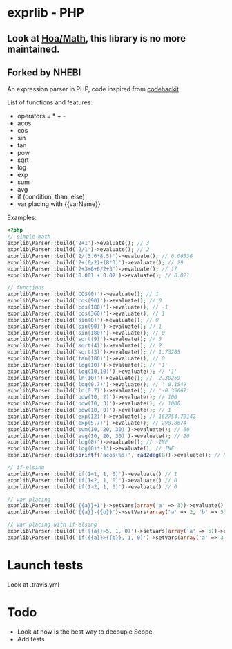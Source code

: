exprlib - PHP
=============

## Look at [Hoa/Math](https://github.com/hoaproject/Math), this library is no more maintained.
## Forked by NHEBI

An expression parser in PHP, code inspired from [codehackit](http://codehackit.blogspot.fr/2011/08/expression-parser-in-php.html)

List of functions and features:

- operators = * + -
- acos
- cos
- sin
- tan
- pow
- sqrt
- log
- exp
- sum
- avg
- if (condition, than, else)
- var placing with {{varName}}

Examples:

```php
<?php
// simple math
exprlib\Parser::build('2+1')->evaluate(); // 3
exprlib\Parser::build('2/1')->evaluate(); // 2
exprlib\Parser::build('2/(3.6*8.5)')->evaluate(); // 0.06536
exprlib\Parser::build('2+(6/2)+(8*3)')->evaluate(); // 29
exprlib\Parser::build('2+3+6+6/2+3')->evaluate(); // 17
exprlib\Parser::build('0.001 + 0.02')->evaluate(); // 0.021

// functions
exprlib\Parser::build('COS(0)')->evaluate(); // 1
exprlib\Parser::build('cos(90)')->evaluate(); // 0
exprlib\Parser::build('cos(180)')->evaluate(); // -1
exprlib\Parser::build('cos(360)')->evaluate(); // 1
exprlib\Parser::build('sin(0)')->evaluate(); // 0
exprlib\Parser::build('sin(90)')->evaluate(); // 1
exprlib\Parser::build('sin(180)')->evaluate(); // 0
exprlib\Parser::build('sqrt(9)')->evaluate(); // 3
exprlib\Parser::build('sqrt(4)')->evaluate(); // 2
exprlib\Parser::build('sqrt(3)')->evaluate(); // 1.73205
exprlib\Parser::build('tan(180)')->evaluate(); // 0
exprlib\Parser::build('log(10)')->evaluate(); // '1'
exprlib\Parser::build('log(10,10)')->evaluate(); // '1'
exprlib\Parser::build('ln(10)')->evaluate(); // '2.30259'
exprlib\Parser::build('log(0.7)')->evaluate(); // '-0.1549'
exprlib\Parser::build('ln(0.7)')->evaluate(); // '-0.35667'
exprlib\Parser::build('pow(10, 2)')->evaluate(); // 100
exprlib\Parser::build('pow(10, 3)')->evaluate(); // 1000
exprlib\Parser::build('pow(10, 0)')->evaluate(); // 1
exprlib\Parser::build('exp(12)')->evaluate(); // 162754.79142
exprlib\Parser::build('exp(5.7)')->evaluate(); // 298.8674
exprlib\Parser::build('sum(10, 20, 30)')->evaluate(); // 60
exprlib\Parser::build('avg(10, 20, 30)')->evaluate(); // 20
exprlib\Parser::build('log(0)')->evaluate(); // -INF
exprlib\Parser::build('log(0)*-1')->evaluate(); // INF
exprlib\Parser::build(sprintf('acos(%s)', rad2deg(8))->evaluate(); // NAN

// if-elsing
exprlib\Parser::build('if(1=1, 1, 0)')->evaluate() // 1
exprlib\Parser::build('if(1<2, 1, 0)')->evaluate() // 0
exprlib\Parser::build('if(1>2, 1, 0)')->evaluate() // 0

// var placing
exprlib\Parser::build('{{a}}+1')->setVars(array('a' => 3))->evaluate() // 4
exprlib\Parser::build('{{a}}-{{b}}')->setVars(array('a' => 2, 'b' => 5))->evaluate() // -3

// var placing with if-elsing
exprlib\Parser::build('if({{a}}=5, 1, 0)')->setVars(array('a' => 5))->evaluate() // 1
exprlib\Parser::build('if({{a}}>{{b}}, 1, 0)')->setVars(array('a' => 3, 'b' => 2))->evaluate() // 1
```

# Launch tests

Look at .travis.yml

# Todo

+ Look at how is the best way to decouple Scope
+ Add tests
